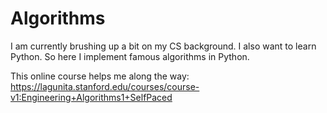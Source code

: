 # Algorithms

I am currently brushing up a bit on my CS background. I also want to learn Python. So here I implement famous algorithms in Python.

This online course helps me along the way: https://lagunita.stanford.edu/courses/course-v1:Engineering+Algorithms1+SelfPaced
